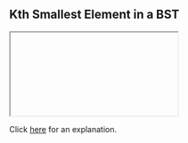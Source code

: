 ##  Kth Smallest Element in a BST 

<iframe></iframe>

Click [here](Explanation.md) for an explanation.

